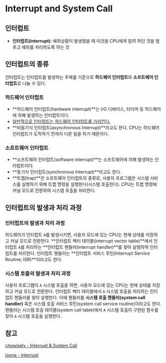 # Interrupt and System Call

## 인터럽트

- **인터럽트(interrupt)**: 예외상황이 발생했을 때 이것을 CPU에게 알려 하던 것을 멈추고 예외를 처리하도록 하는 것



## 인터럽트의 종류

인터럽트는 인터럽트를 발생하는 주체를 기준으로 **하드웨어 인터럽트**와 **소프트웨어 인터럽트**로 나눌 수 있다.



### 하드웨어 인터럽트

- **하드웨어 인터럽트(hardware interrupt)**는 I/O 디바이스, 타이머 등 하드웨어에 의해 발생하는 인터럽트이다.
- <u>일반적으로 인터럽트는 하드웨어 인터럽트를 가리킨다.</u>
- **비동기식 인터럽트(asynchronous Interrupt)**라고도 한다. CPU는 하드웨어 인터럽트가 도착하기 전까지 다른 일을 하기 때문이다.



### 소프트웨어 인터럽트

- **소프트웨어 인터럽트(software interrupt)**는 소프트웨어에 의해 발생하는 인터럽트이다.
- **동기식 인터럽트(synchronous Interrupt)**라고도 한다.
- **트랩(trap)**은 소프트웨어 인터럽트의 종류로, 사용자 프로그램은 시스템 서비스를 실행하기 위해 트랩 명령을 실행한다(시스템 호출한다). CPU는 트랩 명령에 커널 모드로 전환하여 시스템 호출을 처리한다.



## 인터럽트의 발생과 처리 과정

### 인터럽트의 발생과 처리 과정

하드웨어가 인터럽트 `A`를 발생시키면, 사용자 모드에 있는 CPU는 현재 상태를 저장하고 커널 모드로 전환한다. **인터럽트 벡터 테이블(interrupt vector table)**에서 인터럽트 `A`를 처리하는 **인터럽트 핸들러(interrupt handler)**를 찾아 실행하여 인터럽트를 처리한다. 인터럽트 핸들러는 **인터럽트 서비스 루틴(Interrupt Service Routine; ISR)**이라고도 한다. 



### 시스템 호출의 발생과 처리 과정

사용자 프로그램이 `A` 시스템 호출을 하면, 사용자 모드에 있는 CPU는 현재 상태를 저장하고 커널 모드로 전환한다. 인터럽트 벡터 테이블에서 `A` 시스템 호출을 처리하는 인터럽트 핸들러를 찾아 실행한다. 이때 핸들러를 **시스템 호출 핸들러(system call handler)** 혹은 시스템 호출 서비스 루틴(system call service routine)이라고도 한다. 핸들러는 시스템 호출 테이블(system call table)에서 `A` 시스템 호출이 구현된 함수를 찾아 `A` 시스템 호출을 실행한다.



## 참고

[chowisely - Interrupt & System Call](https://velog.io/@chowisely/Operating-Systems-Interrupt-System-Call)

[joona - Interrupt](https://jooona.tistory.com/3)
